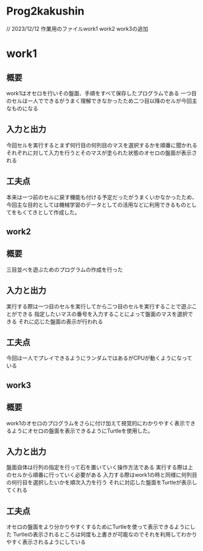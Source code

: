 # Prog2kakushin
// 2023/12/12 作業用のファイルwork1 work2 work3の追加
# work1
## 概要
work1はオセロを行いその盤面、手順をすべて保存したプログラムである
一つ目のセルは一人でできるがうまく理解できなかったため二つ目以降のセルが今回主なものになる
## 入力と出力
今回セルを実行するとまず何行目の何列目のマスを選択するかを順番に聞かれる
それぞれに対して入力を行うとそのマスが塗られた状態のオセロの盤面が表示される
## 工夫点
本来は一つ前のセルに戻す機能も付ける予定だったがうまくいかなかったため、今回主な目的としては機械学習のデータとしての活用などに利用できるものとしてをもくてきとして作成した。

## work2
## 概要
三目並べを遊ぶためのプログラムの作成を行った
## 入力と出力
実行する際は一つ目のセルを実行してから二つ目のセルを実行することで遊ぶことができる
指定したいマスの番号を入力することによって盤面のマスを選択できる
それに応じた盤面の表示が行われる
## 工夫点
今回は一人でプレイできるようにランダムではあるがCPUが動くようになっている

## work3
## 概要
work1のオセロのプログラムをさらに付け加えて視覚的にわかりやすく表示できるようにオセロの盤面を表示できるようにTurtleを使用した。
## 入力と出力
盤面自体は行列の指定を行って石を置いていく操作方法である
実行する際は上のセルから順番に行っていく必要がある
入力する際はwork1の時と同様に何列目の何行目を選択したいかを順次入力を行う
それに対応した盤面をTurtleが表示してくれる
## 工夫点
オセロの盤面をより分かりやすくするためにTurtleを使って表示できるようにした
Turtleの表示されるところは何度も上書きが可能なのでそれを利用してわかりやすく表示されるようにしている
